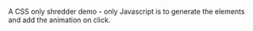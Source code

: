 A CSS only shredder demo - only Javascript is to generate the elements and add the animation on click.